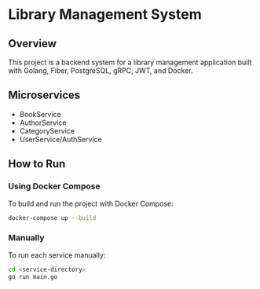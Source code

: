 # Library Management System

## Overview
This project is a backend system for a library management application built with Golang, Fiber, PostgreSQL, gRPC, JWT, and Docker.

## Microservices
- BookService
- AuthorService
- CategoryService
- UserService/AuthService

## How to Run

### Using Docker Compose
To build and run the project with Docker Compose:
```bash
docker-compose up --build
```

### Manually
To run each service manually:
```bash
cd <service-directory>
go run main.go
```
